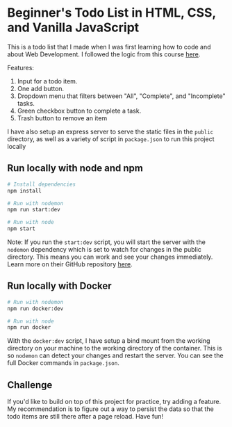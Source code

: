 # Beginner's Todo List in HTML, CSS, and Vanilla JavaScript

This is a todo list that I made when I was first learning how to code and about Web Development. I followed the logic from this course [here](https://www.youtube.com/watch?v=Ttf3CEsEwMQ&t=2042s).

Features:
1. Input for a todo item.
2. One add button.
3. Dropdown menu that filters between "All", "Complete", and "Incomplete" tasks.
4. Green checkbox button to complete a task.
5. Trash button to remove an item

I have also setup an express server to serve the static files in the `public` directory, as well as a variety of script in `package.json` to run this project locally

## Run locally with node and npm
```bash
# Install dependencies
npm install

# Run with nodemon
npm run start:dev

# Run with node
npm start
```

Note: If you run the `start:dev` script, you will start the server with the `nodemon` dependency which is set to watch for changes in the public directory. This means you can work and see your changes immediately. Learn more on their GitHub repository [here](https://github.com/remy/nodemon).

## Run locally with Docker
```bash
# Run with nodemon
npm run docker:dev

# Run with node
npm run docker
```

With the `docker:dev` script, I have setup a bind mount from the working directory on your machine to the working directory of the container. This is so `nodemon` can detect your changes and restart the server. You can see the full Docker commands in `package.json`.


## Challenge

If you'd like to build on top of this project for practice, try adding a feature. My recommendation is to figure out a way to persist the data so that the todo items are still there after a page reload. Have fun!